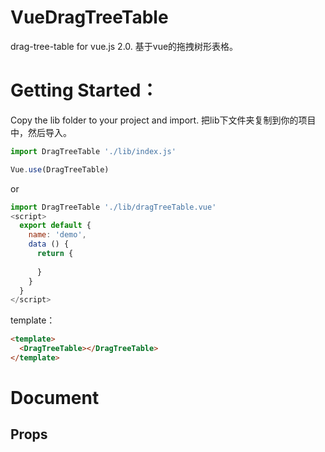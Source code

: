 # VueDragTreeTable
drag-tree-table for vue.js 2.0. 基于vue的拖拽树形表格。
# Getting Started：
Copy the lib folder to your project and import. 把lib下文件夹复制到你的项目中，然后导入。

```javascript
import DragTreeTable './lib/index.js' 

Vue.use(DragTreeTable)
```
or
```javascript
import DragTreeTable './lib/dragTreeTable.vue' 
<script>
  export default {
    name: 'demo',
    data () {
      return {
        
      }
    }
  }
</script>
```
template：
```html
<template>
  <DragTreeTable></DragTreeTable>
</template>
```
# Document
## Props



